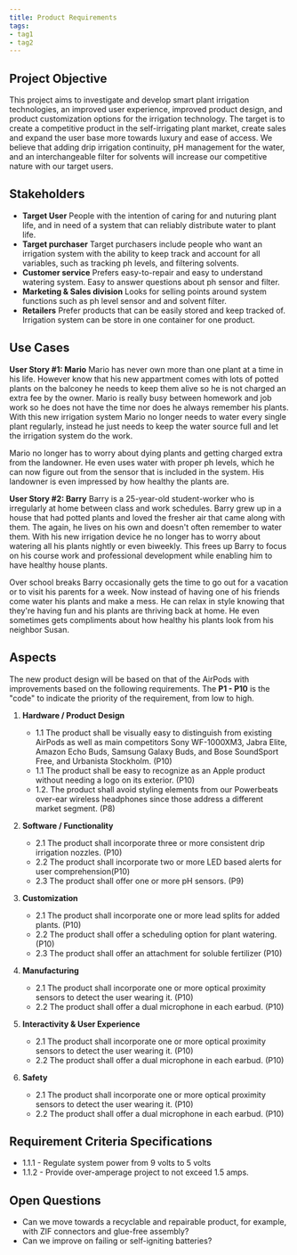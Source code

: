 ```yaml
---
title: Product Requirements
tags:
- tag1
- tag2
---
```


## Project Objective <!--JACOB: Fertilizer addition, drip irrigation continuity, sensor for how much solvents in the water and how much is there OR how much soil resitivity for pH and solvent absorption.-->

This project aims to investigate and develop smart plant irrigation technologies, an improved user experience, improved product design, and product customization options for the irrigation technology. The target is to create a competitive product in the self-irrigating plant market, create sales and expand the user base more towards luxury and ease of access. We believe that adding drip irrigation continuity, pH management for the water, and an interchangeable filter for solvents will increase our competitive nature with our target users.
<!-- Might want to flush out a little more but it doesn't seem like its needed - Jacob Dirks-->

<!--This project aims to investigate and develop smart adaptive technologies, an improved user experience, better fit, improved product design, and product customization options for the next-generation AirPods. The target is to maintain global dominance in the wireless earphone market, drive up AirPod sales to 100 million+ units sold with a 60% global market share in 2021 and expand the user base more towards the luxury, professional, and fitness segments. We believe that adding smart interactions and adaptive audio filters alone will already expand our user base by 15%. With the new generation AirPods we aim to match at least the sound quality of our main competitor, the Sony WF-1000XM3, and include Active Noise Canceling that is also featured in Mifo, House of Marley, Bose, and Amazon Echo products. We will also obtain IPX4 sweat-resistant rating equal to Bose, House of Marley, and Amazon Echo earbuds, and aim to extend our range of colors, as seen in Urbanista and Jabra’s lifestyle products.-->

## Stakeholders <!-- terry -->

- **Target User** People with the intention of caring for and nuturing plant life, and in need of a system that can reliably  distribute water to plant life.
- **Target purchaser** Target purchasers include people who want an irrigation system with the ability to keep track and account for all variables, such as tracking ph levels, and filtering solvents.
- **Customer service** Prefers easy-to-repair and easy to understand watering system. Easy to answer questions about ph sensor and filter. 
- **Marketing & Sales division** Looks for selling points around system functions such as ph level sensor and and solvent filter. 
- **Retailers** Prefer products that can be easily stored and keep tracked of. Irrigation system can be store in one container for one product. 


## Use Cases <!-- jacob and terry -->

**User Story #1: Mario**
Mario has never own more than one plant at a time in his life. However know that his new appartment comes with lots of potted plants on the balconey he needs to keep them alive so he is not charged an extra fee by the owner. Mario is really busy between homework and job work so he does not have the time nor does he always remember his plants. With this new irrigation system Mario no longer needs to water every single plant regularly, instead he just needs to keep the water source full and let the irrigation system do the work. 

Mario no longer has to worry about dying plants and getting charged extra from the landowner. He even uses water with proper ph levels, which he can now figure out from the sensor that is included in the system. His landowner is even impressed by how healthy the plants are. 
<!-- done on this - Terry Williams-->
<!--
Jenna is a 33-year-old executive who regularly visits a bar for lunch to blow off some steam. The bar is often loud with people, but it is paramount that she can hold business conversations over the phone there. Then again, she does not want to miss out on the atmosphere and be able to hear the waiters as well. Her new Apple wireless earphones allow her to switch instantly between a mode where she can fully focus on the phone conversation and a mode where the phone call and environmental sound are seamlessly combined. They also allow her to rapidly adjust the volume on the earbuds themselves without having to take out her phone.

Jenna occasionally visits the bar in the evenings. She is a big fan of the L.A. Lakers, and whenever they play, she streams the live footage through her phone. Her new earbuds allow her to easily switch to hearing everything around her and streaming the match commentary without having to ever take the earbuds out.  She sometimes gets compliments on how stylish the earbuds look on her, and she wouldn’t want to miss out on hearing those either.-->

**User Story #2: Barry**
Barry is a 25-year-old student-worker who is irregularly at home between class and work schedules. Barry grew up in a house that had potted plants and loved the fresher air that came along with them. The again, he lives on his own and doesn't often remember to water them. With his new irrigation device he no longer has to worry about watering all his plants nightly or even biweekly. This frees up Barry to focus on his course work and professional development while enabling him to have healthy house plants. 

Over school breaks Barry occasionally gets the time to go out for a vacation or to visit his parents for a week. Now instead of having one of his friends come water his plants and make a mess. He can relax in style knowing that they're having fun and his plants are thriving back at home. He even sometimes gets compliments about how healthy his plants look from his neighbor Susan. 
<!-- this one is done - Jacob Dirks-->

## Aspects <!-- 2 each -->

The new product design will be based on that of the AirPods with improvements based on the following requirements. The **P1 - P10** is the "code" to indicate the priority of the requirement, from low to high.

1. **Hardware / Product Design**
   * 1.1 The product shall be visually easy to distinguish from existing AirPods as well as main competitors Sony WF-1000XM3, Jabra Elite, Amazon Echo Buds, Samsung Galaxy Buds, and Bose SoundSport Free, and Urbanista Stockholm. (P10)
   * 1.1 The product shall be easy to recognize as an Apple product without needing a logo on its exterior. (P10)
   * 1.2. The product shall avoid styling elements from our Powerbeats over-ear wireless headphones since those address a different market segment. (P8)
  
1. **Software / Functionality** <!-- Jacob Dirks -->
      * 2.1 The product shall incorporate three or more consistent drip irrigation nozzles. (P10)
      * 2.2 The product shall incorporate two or more LED based alerts for user comprehension(P10)
      * 2.3 The product shall offer one or more pH sensors. (P9)

2. **Customization** <!-- Jacob Dirks -->
      * 2.1 The product shall incorporate one or more lead splits for added plants. (P10)
      * 2.2 The product shall offer a scheduling option for plant watering. (P10)
      * 2.3 The product shall offer an attachment for soluble fertilizer (P10)
      
3. **Manufacturing**
      * 2.1 The product shall incorporate one or more optical proximity sensors to detect the user wearing it. (P10)
      * 2.2 The product shall offer a dual microphone in each earbud. (P10)

4. **Interactivity & User Experience**
      * 2.1 The product shall incorporate one or more optical proximity sensors to detect the user wearing it. (P10)
      * 2.2 The product shall offer a dual microphone in each earbud. (P10)

5. **Safety**
      * 2.1 The product shall incorporate one or more optical proximity sensors to detect the user wearing it. (P10)
      * 2.2 The product shall offer a dual microphone in each earbud. (P10)


## Requirement Criteria Specifications <!-- Austin -->

* 1.1.1 - Regulate system power from 9 volts to 5 volts
* 1.1.2 - Provide over-amperage project to not exceed 1.5 amps.

## Open Questions <!-- Austin -->

* Can we move towards a recyclable and repairable product, for example, with ZIF connectors and glue-free assembly?
* Can we improve on failing or self-igniting batteries?
